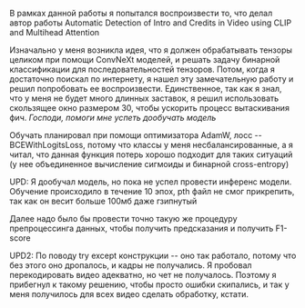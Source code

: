 В рамках данной работы я попытался воспроизвести то, что делал автор работы Automatic Detection of Intro and Credits in Video using CLIP and Multihead Attention

Изначально у меня возникла идея, что я должен обрабатывать тензоры целиком при помощи ConvNeXt моделей, и решать задачу бинарной классификации для последовательностей тензоров. 
Потом, когда я достаточно поискал по интернету, я нашел эту замечательную работу и решил попробовать ее воспроизвести. 
Единственное, так как я знал, что у меня не будет много длинных заставок, я решил использовать скользящее окно размером 30, чтобы ускорить процесс вытаскивания фич. 
_Господи, помоги мне успеть дообучать модель_

Обучать планировал при помощи оптимизатора AdamW, лосс -- BCEWithLogitsLoss, потому что классы у меня несбалансированные, а я читал, что данная функция потерь хорошо подходит для таких ситуаций (у нее объединенное вычисление сигмоиды и бинарной cross-entropy)

UPD: Я дообучал модель, но пока не успел провести инференс модели. Обучение происходило в течение 10 эпох, pth файл не смог прикрепить, так как он весит больше 100мб даже гзипнутый

Далее надо было бы провести точно такую же процедуру препроцессинга данных, чтобы получить предсказания и получить F1-score


UPD2: По поводу try except конструкции -- оно так работало, потому что без этого оно дропалось, и кадры не получались. Я пробовал перекодировать видео адекватно, но чет не получалось. Поэтому я прибегнул к такому решению, чтобы просто ошибки скипались, и так у меня получилось для всех видео сделать обработку, кстати.
